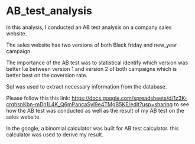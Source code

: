 # AB_test_analysis

In this analysis, I conducted an AB test analysis on a company sales website.

The sales website has two versions of both Black friday and new_year campaign.

The importance of the AB test was to statistical identify which version was better 
I.e between version 1 and version 2 of both campaigns which is better best on the coversion rate. 

Sql was used to extract necessary information from the database.

Please follow this this link: https://docs.google.com/spreadsheets/d/1z3K-crqhsnKbn-mDn1L4K_Q6mPancaSyI9e4TMgB5KE/edit?usp=sharing 
to see how the AB test was conducted as well as the result of my AB test on the sales website.

In the google, a binomial calculator was built for AB test calculator. this calculator was used to derive my result. 


